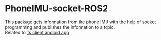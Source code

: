 # PhoneIMU-socket-ROS2
This package gets information from the phone IMU with the help of socket programming and publishes the information to a topic. <br/>
Related to [its client android app](https://github.com/majiddrn/PhoneIMU-Socket/)